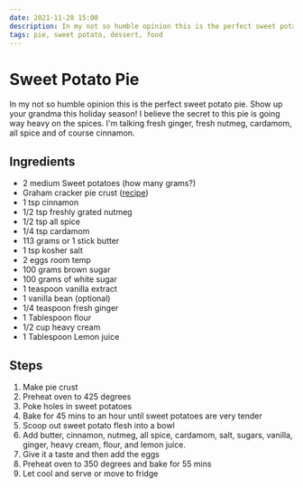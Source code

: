 ```yaml
---
date: 2021-11-28 15:00
description: In my not so humble opinion this is the perfect sweet potato pie. Show up your grandma this holiday season!
tags: pie, sweet potato, dessert, food
---
```

# Sweet Potato Pie

In my not so humble opinion this is the perfect sweet potato pie. Show up your grandma this holiday season! I believe the secret to this pie is going way heavy on the spices. I'm talking fresh ginger, fresh nutmeg, cardamom, all spice and of course cinnamon.

## Ingredients

- 2 medium Sweet potatoes (how many grams?)
- Graham cracker pie crust ([recipe](/recipes/graham-cracker-pie-crust))
- 1 tsp cinnamon
- 1/2 tsp freshly grated nutmeg
- 1/2 tsp all spice
- 1/4 tsp cardamom
- 113 grams or 1 stick butter
- 1 tsp kosher salt
- 2 eggs room temp
- 100 grams brown sugar
- 100 grams of white sugar
- 1 teaspoon vanilla extract
- 1 vanilla bean (optional)
- 1/4 teaspoon fresh ginger
- 1 Tablespoon flour
- 1/2 cup heavy cream
- 1 Tablespoon Lemon juice

## Steps

1. Make pie crust
2. Preheat oven to 425 degrees
3. Poke holes in sweet potatoes
4. Bake for 45 mins to an hour until sweet potatoes are very tender
5. Scoop out sweet potato flesh into a bowl
6. Add butter, cinnamon, nutmeg, all spice, cardamom, salt, sugars, vanilla, ginger, heavy cream, flour, and lemon juice.
7. Give it a taste and then add the eggs
8. Preheat oven to 350 degrees and bake for 55 mins
9. Let cool and serve or move to fridge

